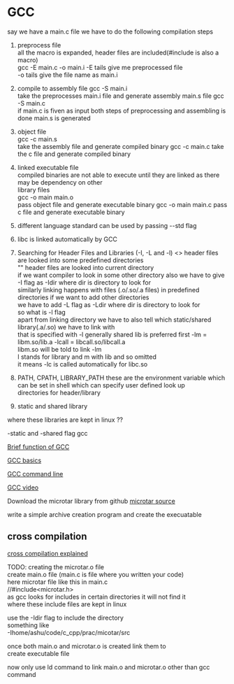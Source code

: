 # GCC

say we have a main.c file we have to do the following compilation steps  
1. preprocess file  
all the macro is expanded, header files are included(#include is also a macro)  
gcc -E main.c -o main.i
-E tails give me preprocessed file  
-o tails give the file name as main.i

2. compile to assembly file
gcc -S main.i  
take the preprocesses main.i file and generate assembly main.s file
gcc -S main.c  
if main.c is fiven as input both steps of preprocessing and assembling is done main.s is generated  

3. object file  
gcc -c main.s  
take the assembly file and generate compiled binary 
gcc -c main.c
take the c file and generate compiled binary  
 
4. linked executable file  
compiled binaries are not able to execute until they are linked as there may be dependency on other   
library files  
gcc -o main main.o  
pass object file and generate executable binary
gcc -o main main.c
pass c file and generate executable binary

5. different language standard can be used by passing --std flag

6. libc is linked automatically by GCC

7. Searching for Header Files and Libraries (-I, -L and -l)
<> header files are looked into some predefined directories  
"" header files are looked into current directory  
if we want compiler to look in some other directory also we have to give -I flag as -Idir where dir is directory to look for  
similarly linking happens with files (.o/.so/.a files) in predefined directories if we want to add other directories  
we have to add -L flag as -Ldir where dir is directory to look for  
so what is -l flag  
apart from linking directory we have to also tell which static/shared library(.a/.so) we have to link with  
that is specified with -l generally shared lib is preferred first
-lm = libm.so/lib.a
-lcall = libcall.so/libcall.a  
libm.so will be told to link -lm  
l stands for library and m with lib and so omitted  
it means -lc is called automatically for libc.so  

8. PATH, CPATH, LIBRARY_PATH
these are the environment variable which can be set in shell which can specify user defined look up  
directories for header/library

9. static and shared library

where these libraries are kept in linux ??

-static and -shared flag gcc

[Brief function of GCC](https://www3.ntu.edu.sg/home/ehchua/programming/cpp/gcc_make.html)

[GCC basics](https://medium.com/@meghamohan/everything-you-want-to-know-about-gcc-fa5805452f96)

[GCC command line](https://www3.ntu.edu.sg/home/ehchua/programming/cpp/gcc_make.html)

[GCC video](https://www.youtube.com/watch?v=ocbVPeHrHUw)

Download the microtar library from github 
[microtar source](https://github.com/rxi/microtar)

write a simple archive creation program and create the execuatable

## cross compilation
[cross compilation explained](https://opensource.com/article/19/7/cross-compiling-gcc)

TODO:
creating the microtar.o file  
create main.o file (main.c is file where you written your code)  
here microtar file like this in main.c  
//#include<microtar.h>  
as gcc looks for includes in certain directories it will not find it  
where these include files are kept in linux  

use the -Idir flag to include the directory  
something like  
-Ihome/ashu/code/c_cpp/prac/micotar/src  

once both main.o and microtar.o is created link them to  
create executable file  

now only use ld command to link main.o and microtar.o other than gcc command  



